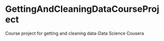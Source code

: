 GettingAndCleaningDataCourseProject
===================================

Course project for getting and cleaning data-Data Science Cousera
